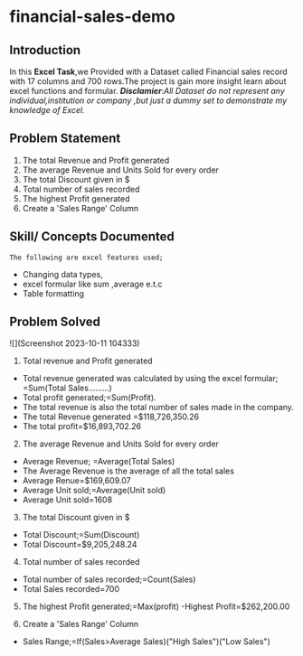 # financial-sales-demo
## Introduction


In this **Excel Task**,we Provided with a Dataset called Financial sales record with 17 columns and 700 rows.The project is gain more insight learn about excel functions and formular.
**_Disclamier_**:_All Dataset do not represent any individual,institution or company ,but just a dummy set to demonstrate my knowledge of Excel._

## Problem Statement
1.	The total Revenue and Profit generated
2.	The average Revenue and Units Sold for every order
3.	The total Discount given in $
4.	Total number of sales recorded
5.	The highest Profit generated
6.	Create a 'Sales Range' Column

## Skill/ Concepts Documented
	The following are excel features used; 
- Changing data types,
- excel formular like sum ,average e.t.c
- Table formatting

## Problem Solved
![](Screenshot 2023-10-11 104333)
1. Total revenue and Profit generated

- Total revenue generated was calculated by using the excel formular;
 =Sum(Total Sales.........)
- Total profit generated;=Sum(Profit).
- The total revenue is also the total number of sales made in the company.
- The total Revenue generated =$118,726,350.26
- The total profit=$16,893,702.26

2. The average Revenue and Units Sold for every order
- Average Revenue; =Average(Total Sales)
- The Average Revenue is the average of all the total sales
- Average Renue=$169,609.07
- Average Unit sold;=Average(Unit sold)
- Average Unit sold=1608
  
3. The total Discount given in $
- Total Discount;=Sum(Discount)
- Total Discount=$9,205,248.24

4. Total number of sales recorded
- Total number of sales recorded;=Count(Sales)
- Total Sales recorded=700

5. The highest Profit generated;=Max(profit)
-Highest Profit=$262,200.00

6. Create a 'Sales Range' Column
- Sales Range;=If(Sales>Average Sales)("High Sales")("Low Sales")
  



